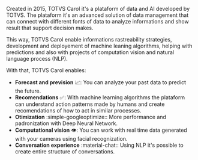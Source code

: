 Created in 2015, TOTVS Carol it's a plataform of data and AI developed by TOTVS. The plataform it's an advanced solution of data management that can connect with different fonts of data to analyze informations and show result that support decision makes.

This way, TOTVS Carol enable informations rastreability strategies, development and deployement of machine leaning algorithms, helping with predictions and also with projects of computation vision and natural language process (NLP).

With that, TOTVS Carol enables:

* **Forecast and prevision** :chart_with_upwards_trend:: You can analyze your past data to predict the future.
* **Recomendations** :white_check_mark:: With machine learning algorithms the plataform can understand action patterns made by humans and create recomendations of how to act in similar processes.
* **Otimization** :simple-googleoptimize:: More performance and padronization with Deep Neural Network.
* **Computational vision** :eye:: You can work with real time data generated with your cameras using facial recognization.
* **Conversation experience** :material-chat:: Using NLP it's possible to create entire structure of conversations.
